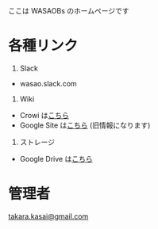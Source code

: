 ここは WASAOBs のホームページです

# 各種リンク

1. Slack
 * wasao.slack.com
   
1. Wiki
 * Crowi は[こちら](http://183.181.56.33:3000)
 * Google Site は[こちら](https://sites.google.com/site/wasaokudeboys/) (旧情報になります)
   
1. ストレージ
 * Google Drive は[こちら](https://drive.google.com/open?id=0B-XNU4W8pi4AMkNRTkx2amlmY2M)

# 管理者

takara.kasai@gmail.com
